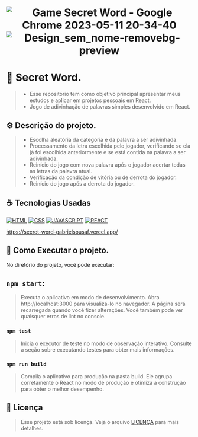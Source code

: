 <h1 align="center" width:100%>
   
![Game Secret Word - Google Chrome 2023-05-11 20-34-40](https://github.com/gabrielsousaf/Secret-Word/assets/121953504/7d673a74-7679-43de-95a1-7fb23d07dc57)
![Design_sem_nome-removebg-preview](https://github.com/gabrielsousaf/Secret-Word/assets/121953504/3a5f5ef1-d9fe-4045-b75c-5cc753b2b7e6)
 

# 📱 Secret Word.
> * Esse repositório tem como objetivo principal apresentar meus estudos e aplicar em projetos pessoais em React.
> * Jogo de adivinhação de palavras simples desenvolvido em React.
  

## ⚙ Descrição do projeto.
> * Escolha aleatória da categoria e da palavra a ser adivinhada.<br>
> * Processamento da letra escolhida pelo jogador, verificando se ela já foi escolhida anteriormente e se está contida na palavra a ser adivinhada.<br>
> * Reinício do jogo com nova palavra após o jogador acertar todas as letras da palavra atual.<br>
> * Verificação da condição de vitória ou de derrota do jogador.<br>
> * Reinício do jogo após a derrota do jogador.  


## ☕ Tecnologias Usadas

[![HTML](https://img.shields.io/badge/HTML5-E34F26?style=for-the-badge&logo=html5&logoColor=white)](#)
[![CSS](https://img.shields.io/badge/CSS3-1572B6?style=for-the-badge&logo=css3&logoColor=white)](#)
[![JAVASCRIPT](https://img.shields.io/badge/JavaScript-F7DF1E?style=for-the-badge&logo=javascript&logoColor=black)](#)
[![REACT](https://img.shields.io/badge/React-20232A?style=for-the-badge&logo=react&logoColor=61DAFB)](#)

https://secret-word-gabrielsousaf.vercel.app/



## 📎 Como Executar o projeto.

No diretório do projeto, você pode executar:

## `npm start`: 
> Executa o aplicativo em modo de desenvolvimento.
> Abra http://localhost:3000 para visualizá-lo no navegador.
> A página será recarregada quando você fizer alterações.
> Você também pode ver quaisquer erros de lint no console.

### `npm test`
> Inicia o executor de teste no modo de observação interativo.
> Consulte a seção sobre executando testes para obter mais informações.

### `npm run build`
> Compila o aplicativo para produção na pasta build.
> Ele agrupa corretamente o React no modo de produção e otimiza a construção para obter o melhor desempenho.
   
## 📝 Licença

> Esse projeto está sob licença. Veja o arquivo [LICENÇA](LICENSE) para mais detalhes.


